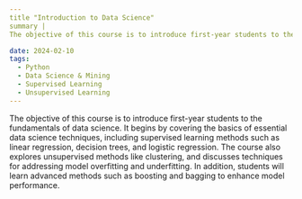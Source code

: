 ```yaml
---
title "Introduction to Data Science"
summary |
The objective of this course is to introduce first-year students to the fundamentals of data science. It begins by covering the basics of essential data science techniques, including supervised learning methods such as linear regression, decision trees, and logistic regression. The course also explores unsupervised methods like clustering, and discusses techniques for addressing model overfitting and underfitting. In addition, students will learn advanced methods such as boosting and bagging to enhance model performance.

date: 2024-02-10
tags:
  - Python
  - Data Science & Mining
  - Supervised Learning
  - Unsupervised Learning
---
```


The objective of this course is to introduce first-year students to the fundamentals of data science. It begins by covering the basics of essential data science techniques, including supervised learning methods such as linear regression, decision trees, and logistic regression. The course also explores unsupervised methods like clustering, and discusses techniques for addressing model overfitting and underfitting. In addition, students will learn advanced methods such as boosting and bagging to enhance model performance.

